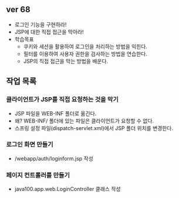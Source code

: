## ver 68
- 로그인 기능을 구현하라!
- JSP에 대한 직접 접근을 막아라! 
- 학습목표
  - 쿠키와 세션을 활용하여 로그인을 처리하는 방법을 익힌다.
  - 필터를 이용하여 사용자 권한을 검사하는 방법을 연습한다.
  - JSP의 직접 접근을 막는 방법을 배운다.

## 작업 목록 

### 클라이언트가 JSP를 직접 요청하는 것을 막기
- JSP 파일을 WEB-INF 폴더로 옮긴다.
- 왜? WEB-INF/ 폴더에 있는 파일은 클라이언트가 요청할 수 없다.
- 스프링 설정 파일(dispatch-servlet.xml)에서 JSP 폴더 위치를 변경한다.

### 로그인 화면 만들기
- /webapp/auth/loginform.jsp 작성 

### 페이지 컨트롤러를 만들기
- java100.app.web.LoginController 클래스 작성













